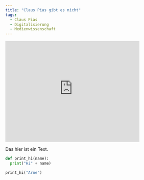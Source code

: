 ```yaml
---
title: "Claus Pias gibt es nicht"
tags:
  - Claus Pias
  - Digitalisierung
  - Medienwissenschaft
---
```


<iframe width="420" height="315" src="http://www.youtube.com/embed/UQH2N2c5lN8" frameborder="0"></iframe>

Das hier ist ein Text.

```python
def print_hi(name):
  print("Hi" + name)

print_hi("Arne")
```

```

